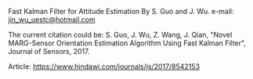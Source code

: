 Fast Kalman Filter for Attitude Estimation By S. Guo and J. Wu. e-mail: jin_wu_uestc@hotmail.com

The current citation could be: S. Guo, J. Wu, Z. Wang, J. Qian, "Novel MARG-Sensor Orientation Estimation Algorithm Using Fast Kalman Filter", Journal of Sensors, 2017.

Article: https://www.hindawi.com/journals/js/2017/8542153
